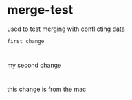 # merge-test

used to test merging with conflicting data
```sh
first change
```
#
my second change

#
this change is from the mac
